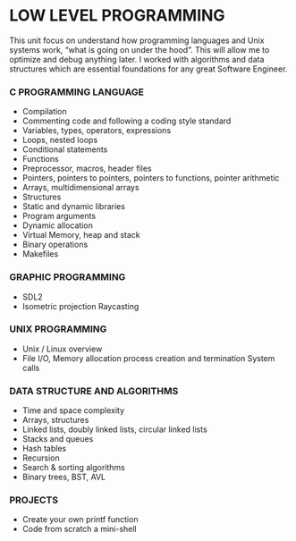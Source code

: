# LOW LEVEL PROGRAMMING
This unit focus on understand how programming languages and Unix systems work, “what is going on under the hood”. This will allow me to optimize and debug anything later. I worked with algorithms and data structures which are essential foundations for any great Software Engineer.

### C PROGRAMMING LANGUAGE
- Compilation
- Commenting code and following a coding style standard
- Variables, types, operators, expressions
- Loops, nested loops
- Conditional statements
- Functions
- Preprocessor, macros, header files 
- Pointers, pointers to pointers, pointers to functions, pointer arithmetic
- Arrays, multidimensional arrays 
- Structures
- Static and dynamic libraries
- Program arguments
- Dynamic allocation
- Virtual Memory, heap and stack
- Binary operations
- Makefiles

### GRAPHIC PROGRAMMING
- SDL2
- Isometric projection Raycasting

### UNIX PROGRAMMING
- Unix / Linux overview
- File I/O, Memory allocation process creation and termination System calls

### DATA STRUCTURE AND ALGORITHMS
- Time and space complexity
- Arrays, structures
- Linked lists, doubly linked lists, circular linked lists
- Stacks and queues
- Hash tables
- Recursion
- Search & sorting algorithms
- Binary trees, BST, AVL

### PROJECTS
- Create your own printf function
- Code from scratch a mini-shell 
